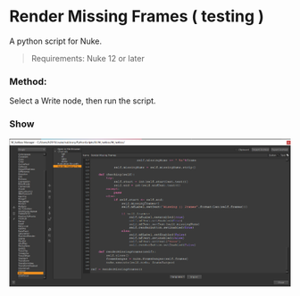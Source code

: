 # Render Missing Frames ( testing )

A python script for Nuke.

> Requirements: Nuke 12 or later

### Method:

Select a Write node, then run the script.

### Show

<img src="images/W_hotbox_RenderMissingFrames.png">
